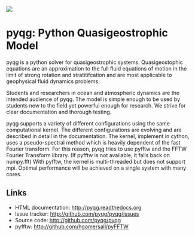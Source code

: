 ![](https://github.com/pyqg/pyqg/blob/master/docs/_static/vortex_rollup.png)

# pyqg: Python Quasigeostrophic Model #

pyqg is a python solver for quasigeostrophic systems. Quasigeostophic
equations are an approximation to the full fluid equations of motion in
the limit of strong rotation and stratitifcation and are most applicable
to geophysical fluid dynamics problems.

Students and researchers in ocean and atmospheric dynamics are the intended
audience of pyqg. The model is simple enough to be used by students new to
the field yet powerful enough for research. We strive for clear documentation
and thorough testing.

pyqg supports a variety of different configurations using the same
computational kernel. The different configurations are evolving and are
described in detail in the documentation. The kernel, implement in cython,
uses a pseudo-spectral method which is heavily dependent of the fast Fourier
transform. For this reason, pyqg tries to use pyfftw and the FFTW Fourier
Transform library. (If pyfftw is not available, it falls back on numpy.fft)
With pyfftw, the kernel is multi-threaded but does not support mpi. Optimal
performance will be achieved on a single system with many cores.

Links
-----

- HTML documentation: http://pyqg.readthedocs.org
- Issue tracker: http://github.com/pyqg/pyqg/issues
- Source code: http://github.com/pyqg/pyqg
- pyfftw: http://github.com/hgomersall/pyFFTW